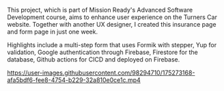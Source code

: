 This project, which is part of Mission Ready's Advanced Software Development course, aims to enhance user experience on the Turners Car website. Together with another UX designer, I created this insurance page and form page in just one week.

Highlights include a multi-step form that uses Formik with stepper, Yup for validation, Google authentication through Firebase, Firestore for the database, Github actions for CICD and deployed on Firebase.

https://user-images.githubusercontent.com/98294710/175273168-afa5bdf6-fee8-4754-b229-32a810e0ce1c.mp4
